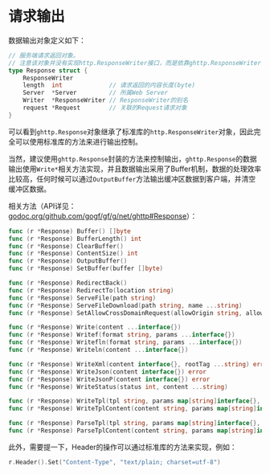 # 请求输出

数据输出对象定义如下：
```go
// 服务端请求返回对象。
// 注意该对象并没有实现http.ResponseWriter接口，而是依靠ghttp.ResponseWriter实现。
type Response struct {
    ResponseWriter
    length  int             // 请求返回的内容长度(byte)
    Server  *Server         // 所属Web Server
    Writer  *ResponseWriter // ResponseWriter的别名
    request *Request        // 关联的Request请求对象
}
```
可以看到```ghttp.Response```对象继承了标准库的```http.ResponseWriter```对象，因此完全可以使用标准库的方法来进行输出控制。

当然，建议使用```ghttp.Response```封装的方法来控制输出，```ghttp.Response```的数据输出使用```Write*```相关方法实现，并且数据输出采用了Buffer机制，数据的处理效率比较高，任何时候可以通过```OutputBuffer```方法输出缓冲区数据到客户端，并清空缓冲区数据。

相关方法（API详见： [godoc.org/github.com/gogf/gf/g/net/ghttp#Response](https://godoc.org/github.com/gogf/gf/g/net/ghttp)）：
```go
func (r *Response) Buffer() []byte
func (r *Response) BufferLength() int
func (r *Response) ClearBuffer()
func (r *Response) ContentSize() int
func (r *Response) OutputBuffer()
func (r *Response) SetBuffer(buffer []byte)

func (r *Response) RedirectBack()
func (r *Response) RedirectTo(location string)
func (r *Response) ServeFile(path string)
func (r *Response) ServeFileDownload(path string, name ...string)
func (r *Response) SetAllowCrossDomainRequest(allowOrigin string, allowMethods string, maxAge ...int)

func (r *Response) Write(content ...interface{})
func (r *Response) Writef(format string, params ...interface{})
func (r *Response) Writefln(format string, params ...interface{})
func (r *Response) Writeln(content ...interface{})

func (r *Response) WriteXml(content interface{}, rootTag ...string) error
func (r *Response) WriteJson(content interface{}) error
func (r *Response) WriteJsonP(content interface{}) error
func (r *Response) WriteStatus(status int, content ...string)

func (r *Response) WriteTpl(tpl string, params map[string]interface{}, funcmap ...map[string]interface{}) error
func (r *Response) WriteTplContent(content string, params map[string]interface{}, funcmap ...map[string]interface{}) error

func (r *Response) ParseTpl(tpl string, params map[string]interface{}, funcmap ...map[string]interface{}) ([]byte, error)
func (r *Response) ParseTplContent(content string, params map[string]interface{}, funcmap ...map[string]interface{}) ([]byte, error)
```
此外，需要提一下，Header的操作可以通过标准库的方法来实现，例如：
```go
r.Header().Set("Content-Type", "text/plain; charset=utf-8")
```
